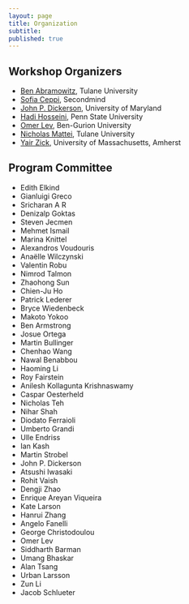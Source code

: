 ```yaml
---
layout: page
title: Organization
subtitle:
published: true
---
```


## Workshop Organizers

* [Ben Abramowitz](https://benabramowitz.github.io/), Tulane University
* [Sofia Ceppi](http://www.sofiaceppi.com/), Secondmind
* [John P. Dickerson](http://jpdickerson.com/), University of Maryland
* [Hadi Hosseini](https://faculty.ist.psu.edu/hadi/), Penn State University
* [Omer Lev](http://www.bgu.ac.il/~omerlev/), Ben-Gurion University
* [Nicholas Mattei](http://www.nickmattei.net/), Tulane University
* [Yair Zick](https://people.umass.edu/yzick/), University of Massachusetts, Amherst


## Program Committee

* Edith	Elkind
* Gianluigi	Greco
* Sricharan	A R
* Denizalp	Goktas
* Steven	Jecmen
* Mehmet	Ismail
* Marina	Knittel	
* Alexandros	Voudouris
* Anaëlle	Wilczynski
* Valentin	Robu
* Nimrod	Talmon
* Zhaohong	Sun
* Chien-Ju	Ho
* Patrick	Lederer
* Bryce	Wiedenbeck
* Makoto	Yokoo
* Ben	Armstrong
* Josue	Ortega
* Martin	Bullinger
* Chenhao	Wang
* Nawal	Benabbou
* Haoming	Li
* Roy	Fairstein
* Anilesh	Kollagunta Krishnaswamy
* Caspar	Oesterheld
* Nicholas	Teh
* Nihar	Shah
* Diodato	Ferraioli
* Umberto	Grandi
* Ulle	Endriss
* Ian	Kash
* Martin	Strobel
* John P.	Dickerson
* Atsushi	Iwasaki
* Rohit	Vaish
* Dengji	Zhao
* Enrique	Areyan Viqueira
* Kate	Larson
* Hanrui	Zhang
* Angelo	Fanelli
* George	Christodoulou
* Omer	Lev
* Siddharth	Barman
* Umang	Bhaskar
* Alan	Tsang
* Urban	Larsson
* Zun	Li
* Jacob	Schlueter

